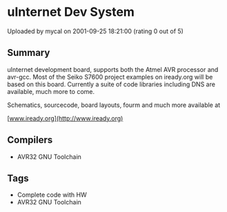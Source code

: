 # uInternet Dev System

Uploaded by mycal on 2001-09-25 18:21:00 (rating 0 out of 5)

## Summary

uInternet development board, supports both the Atmel AVR processor and avr-gcc. Most of the Seiko S7600 project examples on iready.org will be based on this board. Currently a suite of code libraries including DNS are available, much more to come.


Schematics, sourcecode, board layouts, fourm and much more available at  

[www.iready.org](http://www.iready.org)

## Compilers

- AVR32 GNU Toolchain

## Tags

- Complete code with HW
- AVR32 GNU Toolchain
